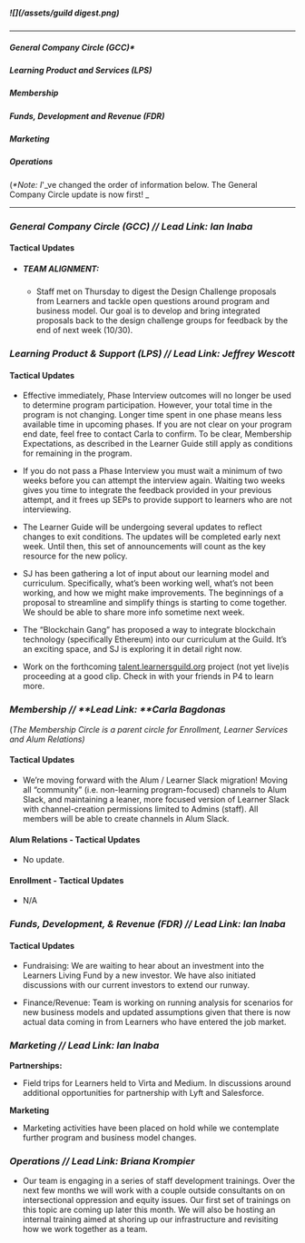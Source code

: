 ##### ![](/assets/guild digest.png)

---

##### General Company Circle \(GCC\)\*

##### Learning Product and Services \(LPS\)

##### Membership

##### Funds, Development and Revenue \(FDR\)

##### Marketing

##### Operations

\(_\*Note:_ _I_'_ve changed the order of information below. The General Company Circle update is now first! _

---

### _General Company Circle \(GCC\) // **Lead Link: Ian Inaba**_

#### Tactical Updates

* ##### TEAM ALIGNMENT:

  * Staff met on Thursday to digest the Design Challenge proposals from Learners and tackle open questions around program and business model. Our goal is to develop and bring integrated proposals back to the design challenge groups for feedback by the end of next week \(10/30\). 

### _Learning Product & Support \(LPS\) // **Lead Link: Jeffrey Wescott**_

#### Tactical Updates

* Effective immediately, Phase Interview outcomes will no longer be used to determine program participation. However, your total time in the program is not changing. Longer time spent in one phase means less available time in upcoming phases. If you are not clear on your program end date, feel free to contact Carla to confirm. To be clear, Membership Expectations, as described in the Learner Guide still apply as conditions for remaining in the program.

* If you do not pass a Phase Interview you must wait a minimum of two weeks before you can attempt the interview again. Waiting two weeks gives you time to integrate the feedback provided in your previous attempt, and it frees up SEPs to provide support to learners who are not interviewing. 

* The Learner Guide will be undergoing several updates to reflect changes to exit conditions. The updates will be completed early next week. Until then, this set of announcements will count as the key resource for the new policy.

* SJ has been gathering a lot of input about our learning model and curriculum. Specifically, what’s been working well, what’s not been working, and how we might make improvements. The beginnings of a proposal to streamline and simplify things is starting to come together. We should be able to share more info sometime next week.

* The “Blockchain Gang” has proposed a way to integrate blockchain technology \(specifically Ethereum\) into our curriculum at the Guild. It’s an exciting space, and SJ is exploring it in detail right now.

* Work on the forthcoming [talent.learnersguild.org](/talent.learnersguild.org) project \(not yet live\)is proceeding at a good clip. Check in with your friends in P4 to learn more.

### 

### _Membership // **Lead Link: **Carla Bagdonas_

\(_The Membership Circle is a parent circle for Enrollment, Learner Services and Alum Relations\)_

#### Tactical Updates

* We’re moving forward with the Alum / Learner Slack migration! Moving all “community” \(i.e. non-learning program-focused\) channels to Alum Slack, and maintaining a leaner, more focused version of Learner Slack with channel-creation permissions limited to Admins \(staff\). All members will be able to create channels in Alum Slack.

#### Alum Relations - Tactical Updates

* No update.

#### Enrollment - Tactical Updates

* N/A

### 

### _Funds, Development, & Revenue \(FDR\) // **Lead Link: Ian Inaba**_

#### Tactical Updates

* Fundraising: We are waiting to hear about an investment into the Learners Living Fund by a new investor. We have also initiated discussions with our current investors to extend our runway.

* Finance/Revenue: Team is working on running analysis for scenarios for new business models and updated assumptions given that there is now actual data coming in from Learners who have entered the job market.

### 

### _Marketing // L**ead Link: Ian Inaba**_

**Partnerships:**

* Field trips for Learners held to Virta and Medium. In discussions around additional opportunities for partnership with Lyft and Salesforce.

**Marketing**

* Marketing activities have been placed on hold while we contemplate further program and business model changes.

### 

### _Operations // **Lead Link: Briana Krompier**_

* Our team is engaging in a series of staff development trainings. Over the next few months we will work with a couple outside consultants on  on intersectional oppression and equity issues. Our first set of trainings on this topic are coming up later this month. We will also be hosting an internal training aimed at shoring up our infrastructure and revisiting how we work together as a team. 



